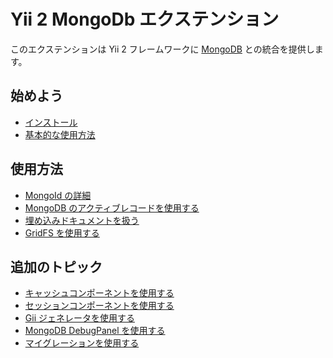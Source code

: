 Yii 2 MongoDb エクステンション
==============================

このエクステンションは Yii 2 フレームワークに [MongoDB](http://www.mongodb.org/) との統合を提供します。

始めよう
--------

* [インストール](installation.md)
* [基本的な使用方法](basic-usage.md)

使用方法
--------

* [MongoId の詳細](usage-mongoid.md)
* [MongoDB のアクティブレコードを使用する](usage-ar.md)
* [埋め込みドキュメントを扱う](usage-embedded-documents.md)
* [GridFS を使用する](usage-gridfs.md)

追加のトピック
--------------

* [キャッシュコンポーネントを使用する](topics-cache.md)
* [セッションコンポーネントを使用する](topics-session.md)
* [Gii ジェネレータを使用する](topics-gii.md)
* [MongoDB DebugPanel を使用する](topics-debug.md)
* [マイグレーションを使用する](topics-migrations.md)

